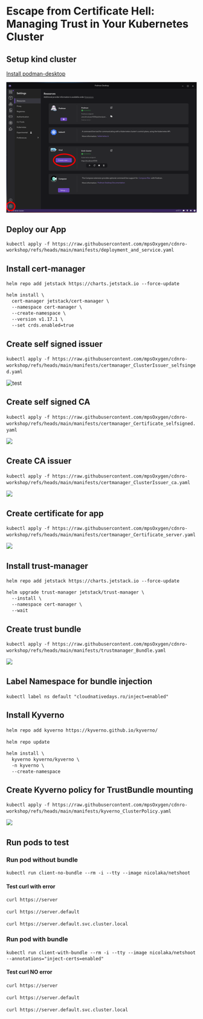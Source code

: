 # Escape from Certificate Hell: Managing Trust in Your Kubernetes Cluster

## Setup kind cluster

[Install podman-desktop](https://podman-desktop.io/)

![Start KinD cluster](image.png)

## Deploy our App

```
kubectl apply -f https://raw.githubusercontent.com/mpsOxygen/cdnro-workshop/refs/heads/main/manifests/deployment_and_service.yaml
```

## Install cert-manager

`helm repo add jetstack https://charts.jetstack.io --force-update`

```
helm install \
  cert-manager jetstack/cert-manager \
  --namespace cert-manager \
  --create-namespace \
  --version v1.17.1 \
  --set crds.enabled=true
```

## Create self signed issuer

`kubectl apply -f https://raw.githubusercontent.com/mpsOxygen/cdnro-workshop/refs/heads/main/manifests/certmanager_ClusterIssuer_selfsinged.yaml`

![test](manifests/certmanager_ClusterIssuer_selfsinged.yaml)

## Create self signed CA

`kubectl apply -f https://raw.githubusercontent.com/mpsOxygen/cdnro-workshop/refs/heads/main/manifests/certmanager_Certificate_selfsigned.yaml`

![](manifests/certmanager_Certificate_selfsigned.yaml)

## Create CA issuer

`kubectl apply -f https://raw.githubusercontent.com/mpsOxygen/cdnro-workshop/refs/heads/main/manifests/certmanager_ClusterIssuer_ca.yaml`

![](manifests/certmanager_ClusterIssuer_ca.yaml)

## Create certificate for app

`kubectl apply -f https://raw.githubusercontent.com/mpsOxygen/cdnro-workshop/refs/heads/main/manifests/certmanager_Certificate_server.yaml`

![](manifests/certmanager_Certificate_server.yaml)

## Install trust-manager

`helm repo add jetstack https://charts.jetstack.io --force-update`

```
helm upgrade trust-manager jetstack/trust-manager \
  --install \
  --namespace cert-manager \
  --wait
```

## Create trust bundle

`kubectl apply -f https://raw.githubusercontent.com/mpsOxygen/cdnro-workshop/refs/heads/main/manifests/trustmanager_Bundle.yaml`

![](manifests/trustmanager_Bundle.yaml)

## Label Namespace for bundle injection

`kubectl label ns default "cloudnativedays.ro/inject=enabled"`


## Install Kyverno

`helm repo add kyverno https://kyverno.github.io/kyverno/`

`helm repo update`

```
helm install \
  kyverno kyverno/kyverno \
  -n kyverno \
  --create-namespace
```

## Create Kyverno policy for TrustBundle mounting

`kubectl apply -f https://raw.githubusercontent.com/mpsOxygen/cdnro-workshop/refs/heads/main/manifests/kyverno_ClusterPolicy.yaml`

![](manifests/kyverno_ClusterPolicy.yaml)

## Run pods to test

### Run pod without bundle

```
kubectl run client-no-bundle --rm -i --tty --image nicolaka/netshoot
```

#### Test curl with error

```
curl https://server

curl https://server.default

curl https://server.default.svc.cluster.local
```

### Run pod with bundle

```
kubectl run client-with-bundle --rm -i --tty --image nicolaka/netshoot --annotations="inject-certs=enabled"
```

#### Test curl NO error

```
curl https://server

curl https://server.default

curl https://server.default.svc.cluster.local
```